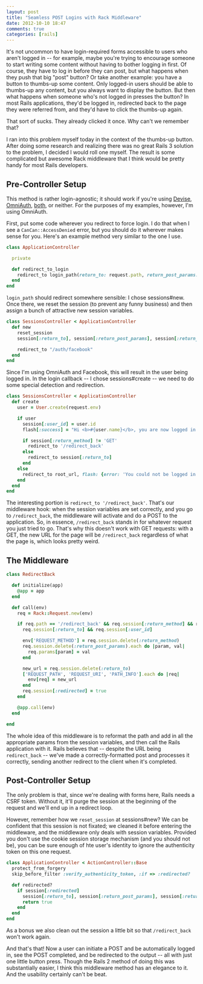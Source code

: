 ```yaml
---
layout: post
title: "Seamless POST Logins with Rack Middleware"
date: 2012-10-10 18:47
comments: true
categories: [rails]
---
```

It's not uncommon to have login-required forms accessible to users who aren't logged in -- for example, maybe you're trying to encourage someone to start writing some content without having to bother logging in first. Of course, they have to log in before they can post, but what happens when they push that big "post" button? Or take another example: you have a button to thumbs-up some content. Only logged-in users should be able to thumbs-up any content, but you always want to display the button. But then what happens when someone who's not logged in presses the button? In most Rails applications, they'd be logged in, redirected back to the page they were referred from, and they'd have to click the thumbs-up again.

That sort of sucks. They already clicked it once. Why can't we remember that?

I ran into this problem myself today in the context of the thumbs-up button. After doing some research and realizing there was no great Rails 3 solution to the problem, I decided I would roll one myself. The result is some complicated but awesome Rack middleware that I think would be pretty handy for most Rails developers.

<!-- more -->

## Pre-Controller Setup

This method is rather login-agnostic; it should work if you're using [Devise](https://github.com/plataformatec/devise), [OmniAuth](https://github.com/intridea/omniauth), [both](https://github.com/plataformatec/devise/wiki/OmniAuth:-Overview), or neither. For the purposes of my examples, however, I'm using OmniAuth.

First, put some code wherever you redirect to force login. I do that when I see a `CanCan::AccessDenied` error, but you should do it wherever makes sense for you. Here's an example method very similar to the one I use.

```ruby
class ApplicationController

  private

  def redirect_to_login
    redirect_to login_path(return_to: request.path, return_post_params: params, return_method: request.method)
  end
end
```

`login_path` should redirect somewhere sensible: I chose sessions#new. Once there, we reset the session (to prevent any funny business) and then assign a bunch of attractive new session variables.

```ruby
class SessionsController < ApplicationController
  def new
    reset_session
    session[:return_to], session[:return_post_params], session[:return_method] = params[:return_to], params[:return_post_params], params[:return_method]

    redirect_to "/auth/facebook"
  end
end
```

Since I'm using OmniAuth and Facebook, this will result in the user being logged in. In the login callback -- I chose sessions#create -- we need to do some special detection and redirection.

```ruby
class SessionsController < ApplicationController
  def create
    user = User.create(request.env)

    if user
      session[:user_id] = user.id
      flash[:success] = "Hi <b>#{user.name}</b>, you are now logged in."

      if session[:return_method] != 'GET'
        redirect_to '/redirect_back'
      else
        redirect_to session[:return_to]
      end
    else
      redirect_to root_url, flash: {error: 'You could not be logged in.'}
    end
  end
end
```

The interesting portion is `redirect_to '/redirect_back'`. That's our middleware hook: when the session variables are set correctly, and you go to `/redirect_back`, the middleware will activate and do a POST to the application. So, in essence, `/redirect_back` stands in for whatever request you just tried to go. That's why this doesn't work with GET requests: with a GET, the new URL for the page will be `/redirect_back` regardless of what the page is, which looks pretty weird.

## The Middleware

```ruby
class RedirectBack

  def initialize(app)
    @app = app
  end

  def call(env)
    req = Rack::Request.new(env)

    if req.path == '/redirect_back' && req.session[:return_method] && req.session[:return_post_params] &&
      req.session[:return_to] && req.session[:user_id]

      env['REQUEST_METHOD'] = req.session.delete(:return_method)
      req.session.delete(:return_post_params).each do |param, val|
        req.params[param] = val
      end

      new_url = req.session.delete(:return_to)
      ['REQUEST_PATH', 'REQUEST_URI', 'PATH_INFO'].each do |req|
        env[req] = new_url
      end
      req.session[:redirected] = true
    end

    @app.call(env)
  end

end
```

The whole idea of this middleware is to reformat the path and add in all the appropriate params from the session variables, and then call the Rails application with it. Rails believes that -- despite the URL being `redirect_back` -- we've made a correctly-formatted post and processes it correctly, sending another redirect to the client when it's completed.

## Post-Controller Setup

The only problem is that, since we're dealing with forms here, Rails needs a CSRF token. Without it, it'll purge the session at the beginning of the request and we'll end up in a redirect loop.

However, remember how we `reset_session` at sessions#new? We can be confident that this session is not fixated; we cleaned it before entering the middleware, and the middleware only deals with session variables. Provided you don't use the cookie session storage mechanism (and you should not be), you can be sure enough of hte user's identity to ignore the authenticity token on this one request.

```ruby
class ApplicationController < ActionController::Base
  protect_from_forgery
  skip_before_filter :verify_authenticity_token, :if => :redirected?

  def redirected?
    if session[:redirected]
      session[:return_to], session[:return_post_params], session[:return_method] = nil
      return true
    end
  end
end
```

As a bonus we also clean out the session a little bit so that `/redirect_back` won't work again. 

And that's that! Now a user can initiate a POST and be automatically logged in, see the POST completed, and be redirected to the output -- all with just one little button press. Though the Rails 2 method of doing this was substantially easier, I think this middleware method has an elegance to it. And the usability certainly can't be beat.